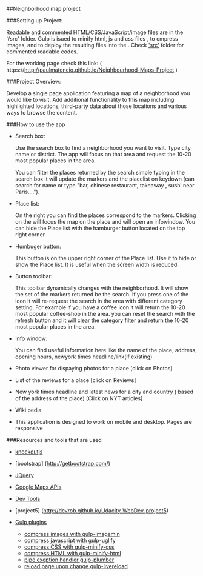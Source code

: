 ##Neighborhood map project

###Setting up Project:

  Readable and commented HTML/CSS/JavaScript/image files are in the '<project folder>/src' folder. Gulp is isued to minify html, js and css files , to cmpress images, and to deploy the resulting files into the <project folder>.
  Check ['src'](https://github.com/PaulMatencio/Neighbourhood-Maps-Project/tree/master/src) folder for commented readable codes.

 For the working page check this link: ( https://http://paulmatencio.github.io/Neighbourhood-Maps-Project )

###Project Overview:

   Develop a single page application featuring a map of a neighborhood you would like to visit. Add additional functionality to this map including highlighted locations, third-party data about those locations and various ways to browse the content.

###How to use the app

* Search box:

   Use the search box to find a neighborhood you want to visit. Type city name or district. The app will focus on that area and request the 10-20 most popular places in the area.

   You can filter the places returned by the search simple typing in the search box it will update the markers and the placelist on keydown (can search for name or type "bar, chinese restaurant, takeaway , sushi near Paris....").

* Place list:

   On the right you can find the places correspond to the markers. Clicking on the will focus the map on the place and will open an infowindow.
   You can hide the Place list with the hamburger button located on the top right corner.

* Humbuger button:

  This button is on the upper right corner of the Place list. Use it to hide or show the Place list. It is useful when the sĉreen width is reduced.


* Button toolbar:

   This toolbar dynamically changes with the neighborhood. It will show the set of the markers returned be the search. If you press one of the icon it will re-request the search in the area with different category setting. For example if you have a coffee icon it will return the 10-20 most popular coffee-shop in the area.
   you can reset the search with the refresh button and it will clear the category filter and return the 10-20 most popular places in the area.


* Info window:

   You can find useful information here like the name of the place, address, opening hours, newyork times headline/link(if existing)

* Photo viewer for dispaying photos for a place  [click on Photos]
* List  of the reviews for a place [click on Reviews]
* New york times headline  and latest news for a city and country ( based of the address of the place)  [Click on NYT articles]
* Wiki pedia


* This application is designed to work on mobile and desktop. Pages are responsive

###Resources and tools that are used

* [knockoutjs](http://knockoutjs.com/)
* [bootstrap] (http://getbootstrap.com/)
* [JQuery](https://jquery.com/)
* [Google Maps APIs](https://developers.google.com/maps/?hl=en)
* [Dev Tools](https://developer.chrome.com/devtools/docs/rendering-settings)
* [project5] (http://devrob.github.io/Udacity-WebDev-project5)

* [Gulp plugins](http://gulpjs.com/plugins/)
    * [compress images with gulp-imagemin](https://www.npmjs.com/package/gulp-imagemin)
    * [compress javascript with gulp-uglify](https://www.npmjs.com/package/gulp-uglify/)
    * [compress CSS with gulp-minify-css](https://www.npmjs.com/package/gulp-minify-css)
    * [compress HTML with gulp-minify-html](https://www.npmjs.com/package/gulp-minify-html)
    * [pipe exeption handler gulp-plumber](https://www.npmjs.com/package/gulp-plumber)
    * [reload page upon change gulp-livereload](https://www.npmjs.com/package/gulp-livereload)
